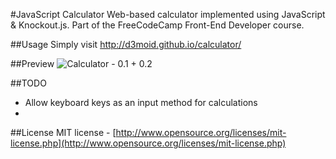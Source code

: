 #JavaScript Calculator
Web-based calculator implemented using JavaScript & Knockout.js. Part of the FreeCodeCamp Front-End Developer course.

##Usage
Simply visit http://d3moid.github.io/calculator/

##Preview
![Calculator - 0.1 + 0.2](http://i.snag.gy/2FIB4.jpg)

##TODO
- Allow keyboard keys as an input method for calculations
- 
##License
MIT license - [http://www.opensource.org/licenses/mit-license.php](http://www.opensource.org/licenses/mit-license.php)
